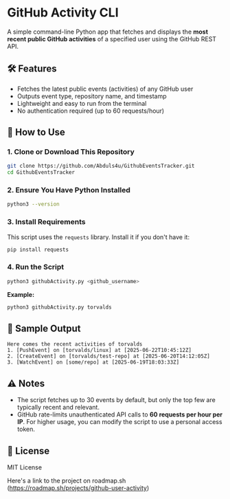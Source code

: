 
# GitHub Activity CLI

A simple command-line Python app that fetches and displays the **most recent public GitHub activities** of a specified user using the GitHub REST API.

## 🛠 Features

- Fetches the latest public events (activities) of any GitHub user
- Outputs event type, repository name, and timestamp
- Lightweight and easy to run from the terminal
- No authentication required (up to 60 requests/hour)

## 🚀 How to Use

### 1. Clone or Download This Repository

```bash
git clone https://github.com/Abduls4u/GithubEventsTracker.git
cd GithubEventsTracker
````

### 2. Ensure You Have Python Installed

```bash
python3 --version
```

### 3. Install Requirements

This script uses the `requests` library. Install it if you don't have it:

```bash
pip install requests
```

### 4. Run the Script

```bash
python3 githubActivity.py <github_username>
```

**Example:**

```bash
python3 githubActivity.py torvalds
```

## 📌 Sample Output

```
Here comes the recent activities of torvalds
1. [PushEvent] on [torvalds/linux] at [2025-06-22T10:45:12Z]
2. [CreateEvent] on [torvalds/test-repo] at [2025-06-20T14:12:05Z]
3. [WatchEvent] on [some/repo] at [2025-06-19T18:03:33Z]
```

## ⚠️ Notes

* The script fetches up to 30 events by default, but only the top few are typically recent and relevant.
* GitHub rate-limits unauthenticated API calls to **60 requests per hour per IP**. For higher usage, you can modify the script to use a personal access token.

## 📄 License

MIT License

Here's a link to the project on roadmap.sh (https://roadmap.sh/projects/github-user-activity)
```

